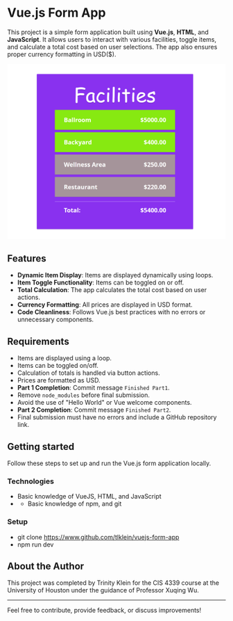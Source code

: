 # Vue.js Form App

This project is a simple form application built using **Vue.js**, **HTML**, and **JavaScript**. It allows users to interact with various facilities, toggle items, and calculate a total cost based on user selections. The app also ensures proper currency formatting in USD($).

![Screenshot](stock-1.png)

## Features
- **Dynamic Item Display**: Items are displayed dynamically using loops.
- **Item Toggle Functionality**: Items can be toggled on or off.
- **Total Calculation**: The app calculates the total cost based on user actions.
- **Currency Formatting**: All prices are displayed in USD format.
- **Code Cleanliness**: Follows Vue.js best practices with no errors or unnecessary components.

## Requirements
- Items are displayed using a loop.
- Items can be toggled on/off.
- Calculation of totals is handled via button actions.
- Prices are formatted as USD.
- **Part 1 Completion**: Commit message `Finished Part1`.
- Remove `node_modules` before final submission.
- Avoid the use of "Hello World" or Vue welcome components.
- **Part 2 Completion**: Commit message `Finished Part2`.
- Final submission must have no errors and include a GitHub repository link.

## Getting started
Follow these steps to set up and run the Vue.js form application locally.

### Technologies
- Basic knowledge of VueJS, HTML, and JavaScript
- - Basic knowledge of npm, and git
### Setup
- git clone https://www.github.com/tlklein/vuejs-form-app
- npm run dev

## About the Author
This project was completed by Trinity Klein for the CIS 4339 course at the University of Houston under the guidance of Professor Xuqing Wu. 

---

Feel free to contribute, provide feedback, or discuss improvements!

